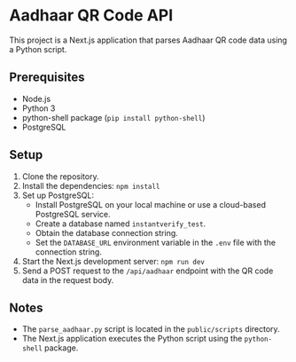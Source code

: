 # Aadhaar QR Code API

This project is a Next.js application that parses Aadhaar QR code data using a Python script.

## Prerequisites

*   Node.js
*   Python 3
*   python-shell package (`pip install python-shell`)
*   PostgreSQL

## Setup

1.  Clone the repository.
2.  Install the dependencies: `npm install`
3.  Set up PostgreSQL:
    *   Install PostgreSQL on your local machine or use a cloud-based PostgreSQL service.
    *   Create a database named `instantverify_test`.
    *   Obtain the database connection string.
    *   Set the `DATABASE_URL` environment variable in the `.env` file with the connection string.
4.  Start the Next.js development server: `npm run dev`
5.  Send a POST request to the `/api/aadhaar` endpoint with the QR code data in the request body.

## Notes

*   The `parse_aadhaar.py` script is located in the `public/scripts` directory.
*   The Next.js application executes the Python script using the `python-shell` package.

